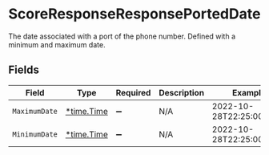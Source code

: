 # ScoreResponseResponsePortedDate

The date associated with a port of the phone number. Defined with a minimum and maximum date.


## Fields

| Field                                      | Type                                       | Required                                   | Description                                | Example                                    |
| ------------------------------------------ | ------------------------------------------ | ------------------------------------------ | ------------------------------------------ | ------------------------------------------ |
| `MaximumDate`                              | [*time.Time](https://pkg.go.dev/time#Time) | :heavy_minus_sign:                         | N/A                                        | 2022-10-28T22:25:00.000Z                   |
| `MinimumDate`                              | [*time.Time](https://pkg.go.dev/time#Time) | :heavy_minus_sign:                         | N/A                                        | 2022-10-28T22:25:00.000Z                   |